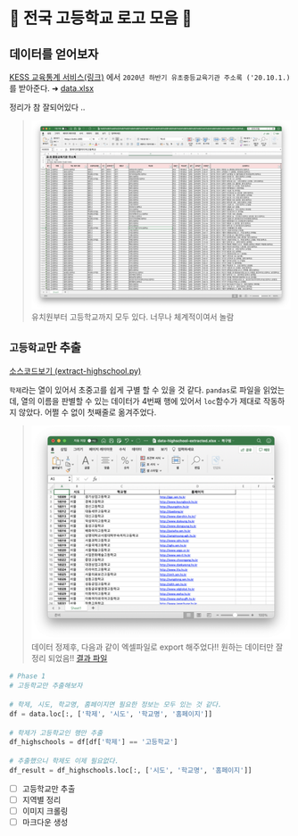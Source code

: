 # 🎒 전국 고등학교 로고 모음 🎒

## 데이터를 얻어보자

[KESS 교육통계 서비스(링크)](https://kess.kedi.re.kr/post/6717688?itemCode=04&menuId=m_02_04_02_01&code=&words=주소록) 에서 `2020년 하반기 유초중등교육기관 주소록 ('20.10.1.)`를 받아준다. ➜ [data.xlsx](data.xlsx)

정리가 참 잘되어있다 .. 

> ![데이터 사진](images/origin-data.png)
> 유치원부터 고등학교까지 모두 있다. 너무나 체계적이여서 놀람

## `고등학교`만 추출

[소스코드보기 (extract-highschool.py)](extract-highschool.py)

`학제`라는 열이 있어서 초중고를 쉽게 구별 할 수 있을 것 같다. `pandas`로 파일을 읽었는데, 열의 이름을 판별할 수 있는 데이터가 4번째 행에 있어서 `loc`함수가 제대로 작동하지 않았다. 어쩔 수 없이 첫째줄로 옮겨주었다. 

> ![고등학교 추출 후](images/highschool-extracted.png)
> 데이터 정제후, 다음과 같이 엑셀파일로 export 해주었다!! 원하는 데이터만 잘 정리 되었음!!
> [결과 파일](data/highschool-extracted.xlsx)

```Python
# Phase 1
# 고등학교만 추출해보자 

# 학제, 시도, 학교명, 홈페이지면 필요한 정보는 모두 있는 것 같다. 
df = data.loc[:, ['학제', '시도', '학교명', '홈페이지']]

# 학제가 고등학교인 행만 추출
df_highschools = df[df['학제'] == '고등학교']

# 추출했으니 학제도 이제 필요없다. 
df_result = df_highschools.loc[:, ['시도', '학교명', '홈페이지']]
```

- [ ] 고등학교만 추출
- [ ] 지역별 정리
- [ ] 이미지 크롤링
- [ ] 마크다운 생성
